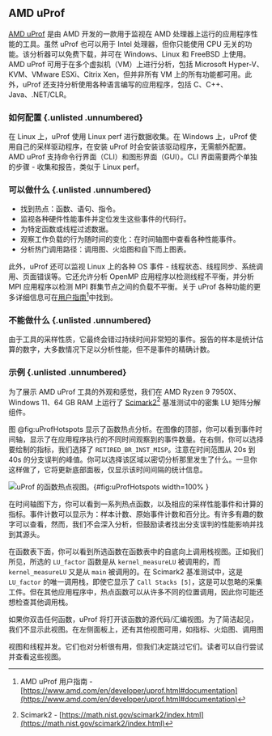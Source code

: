 ## AMD uProf

[AMD uProf](https://www.amd.com/en/developer/uprof.html) 是由 AMD 开发的一款用于监视在 AMD 处理器上运行的应用程序性能的工具。虽然 uProf 也可以用于 Intel 处理器，但你只能使用 CPU 无关的功能。该分析器可以免费下载，并可在 Windows、Linux 和 FreeBSD 上使用。AMD uProf 可用于在多个虚拟机（VM）上进行分析，包括 Microsoft Hyper-V、KVM、VMware ESXi、Citrix Xen，但并非所有 VM 上的所有功能都可用。此外，uProf 还支持分析使用各种语言编写的应用程序，包括 C、C++、Java、.NET/CLR。

### 如何配置 {.unlisted .unnumbered}

在 Linux 上，uProf 使用 Linux perf 进行数据收集。在 Windows 上，uProf 使用自己的采样驱动程序，在安装 uProf 时会安装该驱动程序，无需额外配置。AMD uProf 支持命令行界面（CLI）和图形界面（GUI）。CLI 界面需要两个单独的步骤 - 收集和报告，类似于 Linux perf。

### 可以做什么 {.unlisted .unnumbered}

- 找到热点：函数、语句、指令。
- 监视各种硬件性能事件并定位发生这些事件的代码行。
- 为特定函数或线程过滤数据。
- 观察工作负载的行为随时间的变化：在时间轴图中查看各种性能事件。
- 分析热门调用路径：调用图、火焰图和自下而上图表。

此外，uProf 还可以监视 Linux 上的各种 OS 事件 - 线程状态、线程同步、系统调用、页面错误等。它还允许分析 OpenMP 应用程序以检测线程不平衡，并分析 MPI 应用程序以检测 MPI 群集节点之间的负载不平衡。关于 uProf 各种功能的更多详细信息可在[用户指南](https://www.amd.com/en/developer/uprof.html#documentation)[^1]中找到。

### 不能做什么 {.unlisted .unnumbered}

由于工具的采样性质，它最终会错过持续时间非常短的事件。报告的样本是统计估算的数字，大多数情况下足以分析性能，但不是事件的精确计数。

### 示例 {.unlisted .unnumbered}

为了展示 AMD uProf 工具的外观和感觉，我们在 AMD Ryzen 9 7950X、Windows 11、64 GB RAM 上运行了 [Scimark2](https://math.nist.gov/scimark2/index.html)[^2] 基准测试中的密集 LU 矩阵分解组件。

图 @fig:uProfHotspots 显示了函数热点分析。在图像的顶部，你可以看到事件时间轴，显示了在应用程序执行的不同时间观察到的事件数量。在右侧，你可以选择要绘制的指标，我们选择了 `RETIRED_BR_INST_MISP`。注意在时间范围从 20s 到 40s 的分支误判的峰值。你可以选择该区域以密切分析那里发生了什么。一旦你这样做了，它将更新底部面板，仅显示该时间间隔的统计信息。

![uProf 的函数热点视图。](../../img/perf-tools/uProf_Hopspot.png){#fig:uProfHotspots width=100% }

在时间轴图下方，你可以看到一系列热点函数，以及相应的采样性能事件和计算的指标。事件计数可以显示为：样本计数、原始事件计数和百分比。有许多有趣的数字可以查看，然而，我们不会深入分析，但鼓励读者找出分支误判的性能影响并找到其源头。

在函数表下面，你可以看到所选函数在函数表中的自底向上调用栈视图。正如我们所见，所选的 `LU_factor` 函数是从 `kernel_measureLU` 被调用的，而 `kernel_measureLU` 又是从 `main` 被调用的。在 Scimark2 基准测试中，这是 `LU_factor` 的唯一调用栈，即使它显示了 `Call Stacks [5]`，这是可以忽略的采集工件。但在其他应用程序中，热点函数可以从许多不同的位置调用，因此你可能还想检查其他调用栈。

如果你双击任何函数，uProf 将打开该函数的源代码/汇编视图。为了简洁起见，我们不显示此视图。在左侧面板上，还有其他视图可用，如指标、火焰图、调用图

视图和线程并发。它们也对分析很有用，但我们决定跳过它们。读者可以自行尝试并查看这些视图。

[^1]: AMD uProf 用户指南 - [https://www.amd.com/en/developer/uprof.html#documentation](https://www.amd.com/en/developer/uprof.html#documentation)
[^2]: Scimark2 - [https://math.nist.gov/scimark2/index.html](https://math.nist.gov/scimark2/index.html)